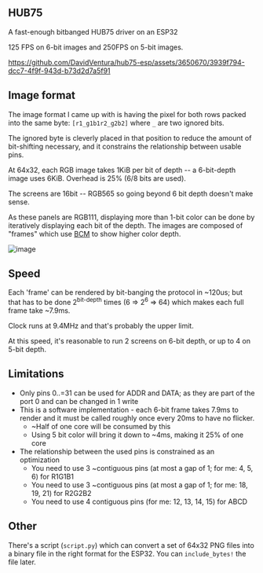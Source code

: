 ## HUB75

A fast-enough bitbanged HUB75 driver on an ESP32

125 FPS on 6-bit images and 250FPS on 5-bit images.

https://github.com/DavidVentura/hub75-esp/assets/3650670/3939f794-dcc7-4f9f-943d-b73d2d7a5f91

## Image format
The image format I came up with is having the pixel for both rows packed into the same byte: `[r1_g1b1r2_g2b2]` where `_` are two ignored bits.

The ignored byte is cleverly placed in that position to reduce the amount of bit-shifting necessary, and it constrains the relationship between usable pins.

At 64x32, each RGB image takes 1KiB per bit of depth -- a 6-bit-depth image uses 6KiB. Overhead is 25% (6/8 bits are used).

The screens are 16bit -- RGB565 so going beyond 6 bit depth doesn't make sense.

As these panels are RGB111, displaying more than 1-bit color can be done by iteratively displaying each bit of the depth.
The images are composed of "frames" which use [BCM](http://www.batsocks.co.uk/readme/art_bcm_3.htm) to show higher color depth.

![image](https://github.com/DavidVentura/hub75-esp/assets/3650670/853cd795-cb46-4df6-82f5-fcf20c315052)

## Speed

Each 'frame' can be rendered by bit-banging the protocol in ~120us; but that has to be done 2<sup>bit-depth</sup> times (6 => 2<sup>6</sup> => 64) which makes each full frame take ~7.9ms.

Clock runs at 9.4MHz and that's probably the upper limit.

At this speed, it's reasonable to run 2 screens on 6-bit depth, or up to 4 on 5-bit depth.

## Limitations

- Only pins 0..=31 can be used for ADDR and DATA; as they are part of the port 0 and can be changed in 1 write
- This is a software implementation - each 6-bit frame takes 7.9ms to render and it must be called roughly once every 20ms to have no flicker.
	- ~Half of one core will be consumed by this
	- Using 5 bit color will bring it down to ~4ms, making it 25% of one core
- The relationship between the used pins is constrained as an optimization
	- You need to use 3 ~contiguous pins (at most a gap of 1; for me: 4, 5, 6) for R1G1B1
	- You need to use 3 ~contiguous pins (at most a gap of 1; for me: 18, 19, 21) for R2G2B2
	- You need to use 4 contiguous pins (for me: 12, 13, 14, 15) for ABCD

## Other
There's a script (`script.py`) which can convert a set of 64x32 PNG files into a binary file in the right format for the ESP32.
You can `include_bytes!` the file later.
